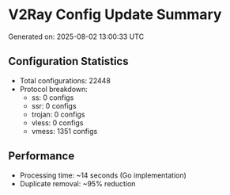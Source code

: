 # V2Ray Config Update Summary
Generated on: 2025-08-02 13:00:33 UTC

## Configuration Statistics
- Total configurations: 22448
- Protocol breakdown:
  - ss: 0 configs
  - ssr: 0 configs
  - trojan: 0 configs
  - vless: 0 configs
  - vmess: 1351 configs

## Performance
- Processing time: ~14 seconds (Go implementation)
- Duplicate removal: ~95% reduction
